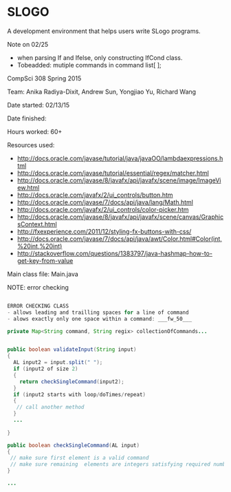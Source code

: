 # SLOGO
A development environment that helps users write SLogo programs.

  Note on 02/25

  - when parsing If and Ifelse, only constructing IfCond class. 
  - Tobeadded: mutiple commands in command list[ ];

CompSci 308 Spring 2015

Team: Anika Radiya-Dixit, Andrew Sun, Yongjiao Yu, Richard Wang

Date started: 02/13/15

Date finished: 

Hours worked: 60+

Resources used:
* http://docs.oracle.com/javase/tutorial/java/javaOO/lambdaexpressions.html
* http://docs.oracle.com/javase/tutorial/essential/regex/matcher.html
* http://docs.oracle.com/javase/8/javafx/api/javafx/scene/image/ImageView.html
* http://docs.oracle.com/javafx/2/ui_controls/button.htm
* http://docs.oracle.com/javase/7/docs/api/java/lang/Math.html
* http://docs.oracle.com/javafx/2/ui_controls/color-picker.htm
* http://docs.oracle.com/javase/8/javafx/api/javafx/scene/canvas/GraphicsContext.html
* http://fxexperience.com/2011/12/styling-fx-buttons-with-css/
* http://docs.oracle.com/javase/7/docs/api/java/awt/Color.html#Color(int,%20int,%20int)
* http://stackoverflow.com/questions/1383797/java-hashmap-how-to-get-key-from-value

Main class file: Main.java



NOTE: error checking

```java

ERROR CHECKING CLASS
- allows leading and trailling spaces for a line of command
- alows exactly only one space within a command: ___fw_50___

private Map<String command, String regix> collectionOfCommands...


public boolean validateInput(String input)
{
  AL input2 = input.split(" ");
  if (input2 of size 2)
  {
    return checkSingleCommand(input2);
  }
  if (input2 starts with loop/doTimes/repeat)
  {
   // call another method
  }
  ...
  
}

public boolean checkSingleCommand(AL input)
{
 // make sure first element is a valid command
 // make sure remaining  elements are integers satisfying required number according to hashmap
}

...

```





